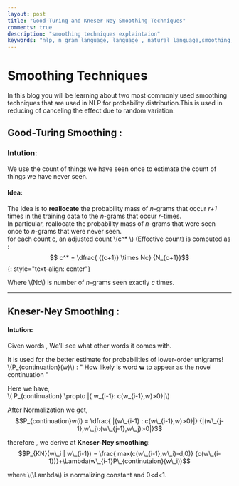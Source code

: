 ```yaml
---
layout: post
title: "Good-Turing and Kneser-Ney Smoothing Techniques"
comments: true
description: "smoothing techniques explaintaion"
keywords: "nlp, n gram language, language , natural language,smoothing, techniques"
---
```

# Smoothing Techniques
In this blog you will be learning about two most commonly used smoothing techniques that are used in NLP for probability distribution.This is used in reducing of canceling the effect due to random variation.
## Good-Turing Smoothing :
### Intution: 
We use the count of things we have seen once to estimate the count of things we have never seen.
#### Idea:
The idea is to **reallocate** the probability mass of _n_-grams that occur _r+1_ times in the training data to the _n_-grams that occur _r_-times.<br>
In particular, reallocate the probability mass of _n_-grams that were seen once to _n_-grams that were never seen.<br>
for each count c, an adjusted count \\(c^* \\) (Effective count) is computed as :<br>
$$ c^* = \dfrac{ {(c+1)} \times Nc} {N_{c+1}}$$
{: style="text-align: center"}

Where \\(Nc\\)  is number of _n_-grams seen exactly _c_ times.

***
## Kneser-Ney Smoothing :

#### Intution:
Given  words , We'll see what other words it comes with.<br>

It is used for the better estimate for probabilities of lower-order unigrams! <br>
\\(P_{continuation}(w)\\) : " How likely is word **w** to appear as the novel continuation " 

Here we have,<br>
\\( P_{continuation} \propto |{ w\_{i-1}: c(w\_{i-1},w)>0}|\\) 


After Normalization we get,<br>
$$P_{continuation}w(i) = \dfrac{ |{w\_{i-1} : c(w\_{i-1},w)>0}|} {|(w\_{j-1},w\_j):(w\_{j-1},w\_j)>0|}$$


therefore , we derive at **Kneser-Ney smoothing**:<br>
$$P_{KN}(w\_i | w\_{i-1}) = \frac{ max(c(w\_{i-1},w\_i)-d,0)} {c(w\_{i-1})}+\Lambda(w\_{i-1}P\_{continutaion}(w\_i))$$ 


where \\(\Lambda\\) is normalizing constant and 0<d<1. 


